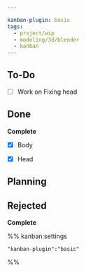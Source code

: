 ```yaml
---

kanban-plugin: basic
tags:
  - project/wip
  - modeling/3d/blender
  - kanban
---
```


## To-Do

- [ ] Work on Fixing head


## Done

**Complete**
- [x] Body
- [x] Head


## Planning



## Rejected

**Complete**




%% kanban:settings
```
"kanban-plugin":"basic"
```
%%
